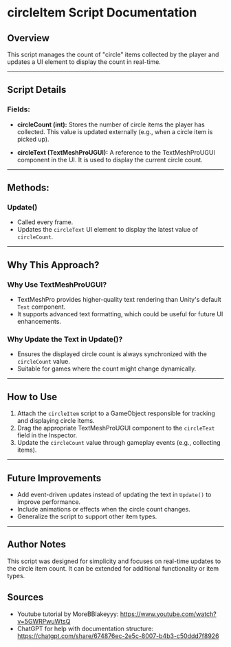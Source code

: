 # circleItem Script Documentation

## Overview
This script manages the count of "circle" items collected by the player and updates a UI element to display the count in real-time.

---

## Script Details

### **Fields:**
- **circleCount (int):**
  Stores the number of circle items the player has collected. This value is updated externally (e.g., when a circle item is picked up).

- **circleText (TextMeshProUGUI):**
  A reference to the TextMeshProUGUI component in the UI. It is used to display the current circle count.

---

## Methods:

### **Update()**
- Called every frame.
- Updates the `circleText` UI element to display the latest value of `circleCount`.

---

## Why This Approach?

### **Why Use TextMeshProUGUI?**
- TextMeshPro provides higher-quality text rendering than Unity's default `Text` component.
- It supports advanced text formatting, which could be useful for future UI enhancements.

### **Why Update the Text in Update()?**
- Ensures the displayed circle count is always synchronized with the `circleCount` value.
- Suitable for games where the count might change dynamically.

---

## How to Use
1. Attach the `circleItem` script to a GameObject responsible for tracking and displaying circle items.
2. Drag the appropriate TextMeshProUGUI component to the `circleText` field in the Inspector.
3. Update the `circleCount` value through gameplay events (e.g., collecting items).

---

## Future Improvements
- Add event-driven updates instead of updating the text in `Update()` to improve performance.
- Include animations or effects when the circle count changes.
- Generalize the script to support other item types.

---

## Author Notes
This script was designed for simplicity and focuses on real-time updates to the circle item count. It can be extended for additional functionality or item types.

## Sources
- Youtube tutorial by MoreBBlakeyyy: https://www.youtube.com/watch?v=5GWRPwuWtsQ
- ChatGPT for help with documentation structure: https://chatgpt.com/share/674876ec-2e5c-8007-b4b3-c50ddd7f8926
